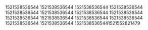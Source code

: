 1521538536544
1521538536544
1521538536544
1521538536544
1521538536544
1521538536544
1521538536544
1521538536544
1521538536544
1521538536544
1521538536544
1521538536544
1521538536544
1521538536544
15215385365441521552821479